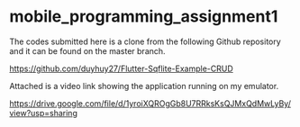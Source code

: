 # mobile_programming_assignment1

The codes submitted here is a clone from the following Github repository and it can be found on the master branch.

https://github.com/duyhuy27/Flutter-Sqflite-Example-CRUD

Attached is a video link showing the application running on my emulator.

https://drive.google.com/file/d/1yroiXQROgGb8U7RRksKsQJMxQdMwLyBy/view?usp=sharing
